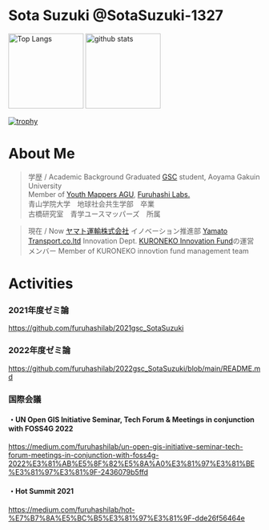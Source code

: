 # Sota Suzuki @SotaSuzuki-1327

<p align="left"> 
  <img alt="Top Langs" height="150px" src="https://github-readme-stats.vercel.app/api/top-langs/?username=SotaSuzuki-1327&layout=compact&show_icons=true&theme=onedark" />
  <img alt="github stats" height="150px" src="https://github-readme-stats.vercel.app/api?username=SotaSuzuki-1327&theme=onedark&show_icons=ture" />
</p>

[![trophy](https://github-profile-trophy.vercel.app/?username=SotaSuzuki-1327&theme=onedark&column=7
)](https://github.com/ryo-ma/github-profile-trophy)




# About Me
> 学歴 / Academic Background
> Graduated [GSC](https://www.gsc.aoyama.ac.jp/) student, Aoyama Gakuin University  
> Member of [Youth Mappers AGU](https://github.com/furuhashilab/youthmappers4agu), [Furuhashi Labs.](https://github.com/furuhashilab)  
> 青山学院大学　地球社会共生学部　卒業  
> 古橋研究室　青学ユースマッパーズ　所属

> 現在 / Now
> [ヤマト運輸株式会社](https://www.kuronekoyamato.co.jp/) イノベーション推進部
> [Yamato Transport.co.ltd](https://www.kuronekoyamato.co.jp/en/) Innovation Dept.
> [KURONEKO Innovation Fund](https://www.kuroneko-v.com/)の運営メンバー
> Member of KURONEKO innovtion fund management team

# Activities  

### 2021年度ゼミ論

https://github.com/furuhashilab/2021gsc_SotaSuzuki

### 2022年度ゼミ論

https://github.com/furuhashilab/2022gsc_SotaSuzuki/blob/main/README.md

### 国際会議

#### ・UN Open GIS Initiative Seminar, Tech Forum & Meetings in conjunction with FOSS4G 2022

https://medium.com/furuhashilab/un-open-gis-initiative-seminar-tech-forum-meetings-in-conjunction-with-foss4g-2022%E3%81%AB%E5%8F%82%E5%8A%A0%E3%81%97%E3%81%BE%E3%81%97%E3%81%9F-2436079b5ffd

#### ・Hot Summit 2021

https://medium.com/furuhashilab/hot-%E7%B7%8A%E5%BC%B5%E3%81%97%E3%81%9F-dde26f56464e
